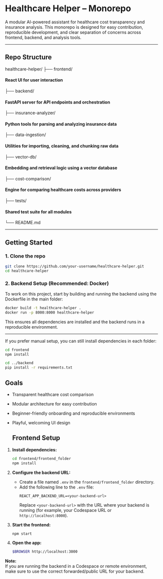 # Healthcare Helper – Monorepo

A modular AI-powered assistant for healthcare cost transparency and insurance analysis. This monorepo is designed for easy contribution, reproducible development, and clear separation of concerns across frontend, backend, and analysis tools.

---

## Repo Structure
healthcare-helper/ 
├── frontend/              
#### React UI for user interaction 
├── backend/               
#### FastAPI server for API endpoints and orchestration 
├── insurance-analyzer/   
#### Python tools for parsing and analyzing insurance data 
├── data-ingestion/       
#### Utilities for importing, cleaning, and chunking raw data 
├── vector-db/            
#### Embedding and retrieval logic using a vector database 
├── cost-comparison/      
#### Engine for comparing healthcare costs across providers 
├── tests/                
#### Shared test suite for all modules 
└── README.md 


---

## Getting Started

### 1. Clone the repo
```bash
git clone https://github.com/your-username/healthcare-helper.git
cd healthcare-helper
```
### 2. Backend Setup (Recommended: Docker)
To work on this project, start by building and running the backend using the Dockerfile in the main folder:
```bash
docker build -t healthcare-helper .
docker run -p 8000:8000 healthcare-helper
```

This ensures all dependencies are installed and the backend runs in a reproducible environment.

---

If you prefer manual setup, you can still install dependencies in each folder:
```bash
cd frontend
npm install

cd ../backend
pip install -r requirements.txt
```
## Goals
- Transparent healthcare cost comparison
- Modular architecture for easy contribution
- Beginner-friendly onboarding and reproducible environments
- Playful, welcoming UI design

  ## Frontend Setup

1. **Install dependencies:**
   ```sh
   cd frontend/frontend_folder
   npm install
   ```

2. **Configure the backend URL:**
   - Create a file named `.env` in the `frontend/frontend_folder` directory.
   - Add the following line to the `.env` file:
     ```
     REACT_APP_BACKEND_URL=<your-backend-url>
     ```
     Replace `<your-backend-url>` with the URL where your backend is running (for example, your Codespace URL or `http://localhost:8000`).

3. **Start the frontend:**
   ```sh
   npm start
   ```

4. **Open the app:**
   ```sh
   $BROWSER http://localhost:3000
   ```

**Note:**  
If you are running the backend in a Codespace or remote environment, make sure to use the correct forwarded/public URL for your backend.





